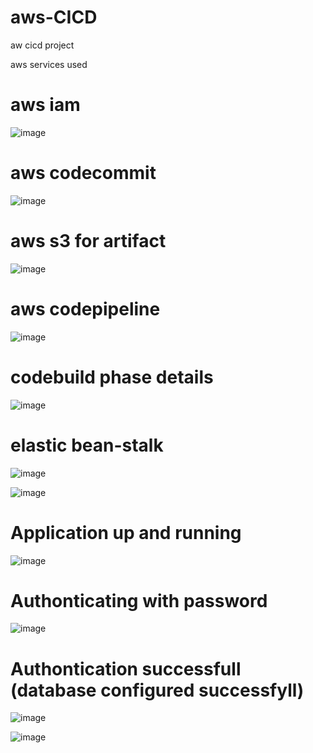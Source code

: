 # aws-CICD
aw cicd project



aws services used 
# aws iam
![image](https://user-images.githubusercontent.com/76225409/196472595-a31dcd69-cd59-4762-86e3-d08a92b80603.png)

# aws codecommit
![image](https://user-images.githubusercontent.com/76225409/196472738-cf4bb8ef-add5-46f3-a202-91573502f5d4.png)

# aws s3 for artifact 
![image](https://user-images.githubusercontent.com/76225409/196473235-905d3cd1-1960-497e-9ad9-5453487b014d.png)

# aws codepipeline
![image](https://user-images.githubusercontent.com/76225409/196473379-fb7a321e-e1c5-40ee-8842-0be5be897cd5.png)

# codebuild phase details
![image](https://user-images.githubusercontent.com/76225409/196473687-185b9edb-223c-4d09-8794-2b3334ac55c2.png)

# elastic bean-stalk
![image](https://user-images.githubusercontent.com/76225409/196473989-fb3a9b98-4d54-4110-9b16-ca53b7984454.png)

![image](https://user-images.githubusercontent.com/76225409/196474169-ce91db4c-cddc-4b1c-8d3d-4ff17f7f512c.png)

# Application up and running
![image](https://user-images.githubusercontent.com/76225409/196474431-0cb370f4-1d7c-46ee-bf90-2c010ef1f979.png)

# Authonticating with password
![image](https://user-images.githubusercontent.com/76225409/196474506-62bd7bd4-1a19-4f89-b842-4f9eec787ed9.png)

# Authontication successfull (database configured successfyll)
![image](https://user-images.githubusercontent.com/76225409/196474760-3709934e-5b14-4a50-bcbc-6da87a813d9a.png)

![image](https://user-images.githubusercontent.com/76225409/196474960-5dd249df-4d43-49c4-82bb-b785ebffe3e2.png)

